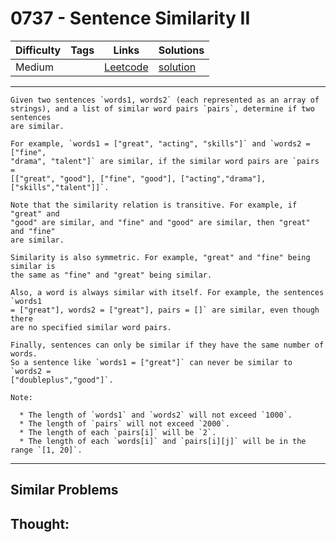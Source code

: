 # 0737 - Sentence Similarity II

Difficulty  | Tags | Links | Solutions
----------- | ---- | ----- | -----
Medium |  | [Leetcode](https://leetcode.com/problems/sentence-similarity-ii) | [solution](https://leetcode.com/problems/sentence-similarity-ii/solution/)


-----------

```
Given two sentences `words1, words2` (each represented as an array of
strings), and a list of similar word pairs `pairs`, determine if two sentences
are similar.

For example, `words1 = ["great", "acting", "skills"]` and `words2 = ["fine",
"drama", "talent"]` are similar, if the similar word pairs are `pairs =
[["great", "good"], ["fine", "good"], ["acting","drama"],
["skills","talent"]]`.

Note that the similarity relation is transitive. For example, if "great" and
"good" are similar, and "fine" and "good" are similar, then "great" and "fine"
are similar.

Similarity is also symmetric. For example, "great" and "fine" being similar is
the same as "fine" and "great" being similar.

Also, a word is always similar with itself. For example, the sentences `words1
= ["great"], words2 = ["great"], pairs = []` are similar, even though there
are no specified similar word pairs.

Finally, sentences can only be similar if they have the same number of words.
So a sentence like `words1 = ["great"]` can never be similar to `words2 =
["doubleplus","good"]`.

Note:

  * The length of `words1` and `words2` will not exceed `1000`.
  * The length of `pairs` will not exceed `2000`.
  * The length of each `pairs[i]` will be `2`.
  * The length of each `words[i]` and `pairs[i][j]` will be in the range `[1, 20]`.
```

-----------


## Similar Problems




## Thought:
